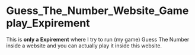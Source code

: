 # Guess_The_Number_Website_Gameplay_Expirement
This is **only a** **Expirement** where I try to run (my game) Guess The Number inside a website and you can actually play it inside this website. 
